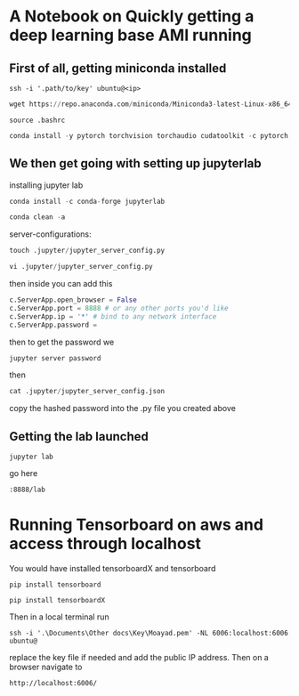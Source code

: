 # A Notebook on Quickly getting a deep learning base AMI running

## First of all, getting miniconda installed

~~~shell
ssh -i '.path/to/key' ubuntu@<ip>
~~~

~~~python
wget https://repo.anaconda.com/miniconda/Miniconda3-latest-Linux-x86_64.sh &&  hmod u+x Miniconda3-latest-Linux-x86_64.sh && ./Miniconda3-latest-Linux-x86_64.sh
~~~

~~~
source .bashrc
~~~

~~~python
conda install -y pytorch torchvision torchaudio cudatoolkit -c pytorch pandas scikit-learn matplotlib tqdm seaborn tensorboard
~~~
## We then get going with setting up jupyterlab
installing jupyter lab

~~~python
conda install -c conda-forge jupyterlab
~~~
~~~python
conda clean -a
~~~


server-configurations:

~~~python
touch .jupyter/jupyter_server_config.py
~~~

~~~python
vi .jupyter/jupyter_server_config.py
~~~
then inside you can add this
~~~python
c.ServerApp.open_browser = False
c.ServerApp.port = 8888 # or any other ports you'd like
c.ServerApp.ip = '*' # bind to any network interface
c.ServerApp.password = 
~~~
then to get the password we 

~~~python
jupyter server password
~~~

then 
~~~python
cat .jupyter/jupyter_server_config.json
~~~
copy the hashed password into the .py file you created above

## Getting the lab launched

~~~
jupyter lab
~~~

go here 
~~~
:8888/lab
~~~

# Running Tensorboard on aws and access through localhost

You would have installed tensorboardX and tensorboard

~~~
pip install tensorboard
~~~

~~~
pip install tensorboardX
~~~

Then in a local terminal run 

~~~
ssh -i '.\Documents\Other docs\Key\Moayad.pem' -NL 6006:localhost:6006 ubuntu@
~~~
replace the key file if needed and add the public IP address. Then on a browser navigate to 

~~~
http://localhost:6006/
~~~
